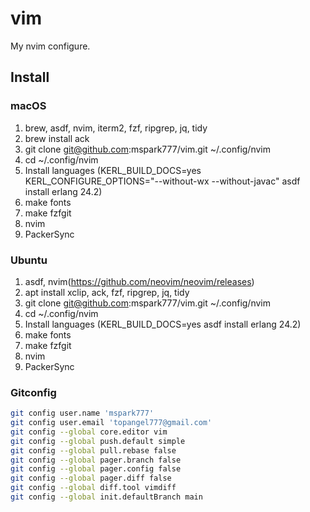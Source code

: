 # vim

My nvim configure.

## Install

### macOS
1. brew, asdf, nvim, iterm2, fzf, ripgrep, jq, tidy
1. brew install ack
1. git clone git@github.com:mspark777/vim.git ~/.config/nvim
1. cd ~/.config/nvim
1. Install languages (KERL_BUILD_DOCS=yes KERL_CONFIGURE_OPTIONS="--without-wx --without-javac" asdf install erlang 24.2)
1. make fonts
1. make fzfgit
1. nvim
1. PackerSync


### Ubuntu
1. asdf, nvim(https://github.com/neovim/neovim/releases)
1. apt install xclip, ack, fzf, ripgrep, jq, tidy
1. git clone git@github.com:mspark777/vim.git ~/.config/nvim
1. cd ~/.config/nvim
1. Install languages (KERL_BUILD_DOCS=yes asdf install erlang 24.2)
1. make fonts
1. make fzfgit
1. nvim
1. PackerSync

### Gitconfig
```sh
git config user.name 'mspark777'
git config user.email 'topangel777@gmail.com'
git config --global core.editor vim
git config --global push.default simple
git config --global pull.rebase false
git config --global pager.branch false
git config --global pager.config false
git config --global pager.diff false
git config --global diff.tool vimdiff
git config --global init.defaultBranch main
```
